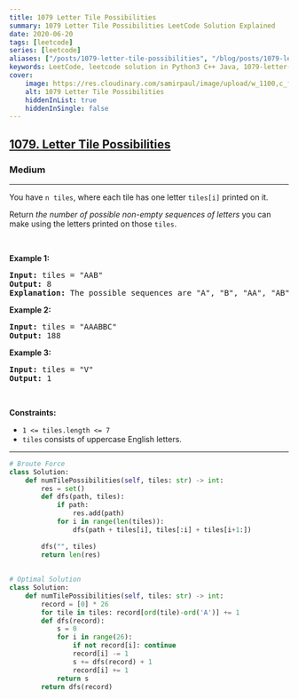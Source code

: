 ```yaml
---
title: 1079 Letter Tile Possibilities
summary: 1079 Letter Tile Possibilities LeetCode Solution Explained
date: 2020-06-20
tags: [leetcode]
series: [leetcode]
aliases: ["/posts/1079-letter-tile-possibilities", "/blog/posts/1079-letter-tile-possibilities", "/1079-letter-tile-possibilities"]
keywords: LeetCode, leetcode solution in Python3 C++ Java, 1079-letter-tile-possibilities solution
cover:
    image: https://res.cloudinary.com/samirpaul/image/upload/w_1100,c_fit,co_rgb:FFFFFF,l_text:Arial_70_bold:1079 Letter Tile Possibilities/problem-solving.webp
    alt: 1079 Letter Tile Possibilities
    hiddenInList: true
    hiddenInSingle: false
---
```



<h2><a href="https://leetcode.com/problems/letter-tile-possibilities/">1079. Letter Tile Possibilities</a></h2><h3>Medium</h3><hr><div><p>You have <code>n</code>&nbsp;&nbsp;<code>tiles</code>, where each tile has one letter <code>tiles[i]</code> printed on it.</p>

<p>Return <em>the number of possible non-empty sequences of letters</em> you can make using the letters printed on those <code>tiles</code>.</p>

<p>&nbsp;</p>
<p><strong>Example 1:</strong></p>

<pre><strong>Input:</strong> tiles = "AAB"
<strong>Output:</strong> 8
<strong>Explanation: </strong>The possible sequences are "A", "B", "AA", "AB", "BA", "AAB", "ABA", "BAA".
</pre>

<p><strong>Example 2:</strong></p>

<pre><strong>Input:</strong> tiles = "AAABBC"
<strong>Output:</strong> 188
</pre>

<p><strong>Example 3:</strong></p>

<pre><strong>Input:</strong> tiles = "V"
<strong>Output:</strong> 1
</pre>

<p>&nbsp;</p>
<p><strong>Constraints:</strong></p>

<ul>
	<li><code>1 &lt;= tiles.length &lt;= 7</code></li>
	<li><code>tiles</code> consists of uppercase English letters.</li>
</ul>
</div>

---




```python
# Broute Force
class Solution:
    def numTilePossibilities(self, tiles: str) -> int:
        res = set()
        def dfs(path, tiles):
            if path:
                res.add(path)
            for i in range(len(tiles)):
                dfs(path + tiles[i], tiles[:i] + tiles[i+1:])
        
        dfs("", tiles)
        return len(res)
    
    
# Optimal Solution
class Solution:
    def numTilePossibilities(self, tiles: str) -> int:
        record = [0] * 26
        for tile in tiles: record[ord(tile)-ord('A')] += 1
        def dfs(record):
            s = 0
            for i in range(26):
                if not record[i]: continue
                record[i] -= 1
                s += dfs(record) + 1 
                record[i] += 1
            return s    
        return dfs(record)
```
